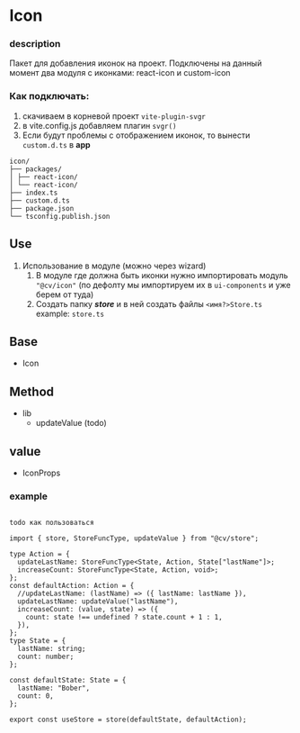 # Icon

### description

Пакет для добавления иконок на проект.
Подключены на данный момент два модуля с иконками: react-icon и custom-icon

### Как подключать:

1. скачиваем в корневой проект `vite-plugin-svgr`
2. в vite.config.js добавляем плагин `svgr()`
3. Если будут проблемы с отображением иконок, то вынести `custom.d.ts` в **app**

```
icon/
├── packages/
│ ├── react-icon/
│ └── react-icon/
├── index.ts
├── custom.d.ts
├── package.json
└── tsconfig.publish.json
```

## Use

1. Использование в модуле (можно через wizard)
   1. В модуле где должна быть иконки нужно импортировать модуль `"@cv/icon"` (по дефолту мы импортируем их в `ui-components` и уже берем от туда)
   2. Создать папку **_store_** и в ней создать файлы `<имя?>Store.ts` example: `store.ts`

## Base

- Icon

## Method

- lib
  - updateValue (todo)

## value

- IconProps

### example

```

todo как пользоваться

import { store, StoreFuncType, updateValue } from "@cv/store";

type Action = {
  updateLastName: StoreFuncType<State, Action, State["lastName"]>;
  increaseCount: StoreFuncType<State, Action, void>;
};
const defaultAction: Action = {
  //updateLastName: (lastName) => ({ lastName: lastName }),
  updateLastName: updateValue("lastName"),
  increaseCount: (value, state) => ({
    count: state !== undefined ? state.count + 1 : 1,
  }),
};
type State = {
  lastName: string;
  count: number;
};

const defaultState: State = {
  lastName: "Bober",
  count: 0,
};

export const useStore = store(defaultState, defaultAction);


```
